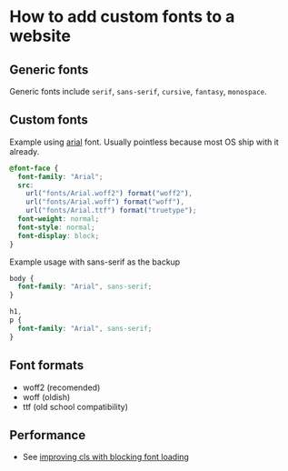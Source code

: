 # How to add custom fonts to a website

## Generic fonts

Generic fonts include `serif`, `sans-serif`, `cursive`, `fantasy`, `monospace`.

## Custom fonts

Example using [arial](../659) font. Usually pointless because most OS ship with it already.

```css
@font-face {
  font-family: "Arial";
  src:
    url("fonts/Arial.woff2") format("woff2"),
    url("fonts/Arial.woff") format("woff"),
    url("fonts/Arial.ttf") format("truetype");
  font-weight: normal;
  font-style: normal;
  font-display: block;
}
```

Example usage with sans-serif as the backup

```css
body {
  font-family: "Arial", sans-serif;
}

h1,
p {
  font-family: "Arial", sans-serif;
}
```

## Font formats

- woff2 (recomended)
- woff (oldish)
- ttf (old school compatibility)

## Performance

- See [improving cls with blocking font loading](../565)
